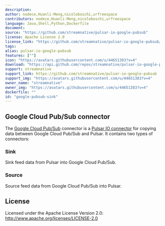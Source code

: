 ```yaml
---
description: 
author: nodece,Huanli-Meng,nicoloboschi,urfreespace
contributors: nodece,Huanli-Meng,nicoloboschi,urfreespace
language: Java,Shell,Python,Dockerfile
document:
source: "https://github.com/streamnative/pulsar-io-google-pubsub"
license: Apache License 2.0
license_link: "https://github.com/streamnative/pulsar-io-google-pubsub/blob/master/LICENSE"
tags: 
alias: pulsar-io-google-pubsub
features: [""]
icon: "https://avatars.githubusercontent.com/u/44651383?v=4"
download: "https://api.github.com/repos/streamnative/pulsar-io-google-pubsub/tarball/refs/tags/v2.9.3.20"
support: streamnative
support_link: https://github.com/streamnative/pulsar-io-google-pubsub
support_img: "https://avatars.githubusercontent.com/u/44651383?v=4"
owner_name: "streamnative"
owner_img: "https://avatars.githubusercontent.com/u/44651383?v=4"
dockerfile: ""
id: "google-pubsub-sink"
---
```


## Google Cloud Pub/Sub connector

The [Google Cloud Pub/Sub](https://cloud.google.com/pubsub) connector is a [Pulsar IO connector](http://pulsar.apache.org/docs/en/next/io-overview/) for copying data between Google Cloud Pub/Sub and Pulsar. It contains two types of connectors:

### Sink

Sink feed data from Pulsar into Google Cloud Pub/Sub.

### Source

Source feed data from Google Cloud Pub/Sub into Pulsar.

## License

Licensed under the Apache License Version 2.0: http://www.apache.org/licenses/LICENSE-2.0

